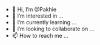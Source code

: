 - 👋 Hi, I’m @Pakhie
- 👀 I’m interested in ...
- 🌱 I’m currently learning ...
- 💞️ I’m looking to collaborate on ...
- 📫 How to reach me ...

<!---
Pakhie/Pakhie is a ✨ special ✨ repository because its `README.md` (this file) appears on your GitHub profile.
You can click the Preview link to take a look at your changes.
--->
